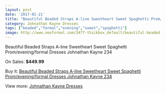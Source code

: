 ```yaml
---
layout: post
date: '2017-01-21'
title: "Beautiful Beaded Straps A-line Sweetheart Sweet Spaghetti Prom/evening/formal Dresses Johnathan Kayne 234"
category: Johnathan Kayne Dresses
tags: ["beaded","formal","evening","sweet","spaghetti"]
image: http://www.neoformal.com/3477-thickbox_default/beautiful-beaded-straps-a-line-sweetheart-sweet-spaghetti-prom-evening-formal-dresses-johnathan-kayne-234.jpg
---
```

Beautiful Beaded Straps A-line Sweetheart Sweet Spaghetti Prom/evening/formal Dresses Johnathan Kayne 234

On Sales: **$449.99**
<a href="https://www.neoformal.com/en/johnathan-kayne-dresses/1296-beautiful-beaded-straps-a-line-sweetheart-sweet-spaghetti-prom-evening-formal-dresses-johnathan-kayne-234.html"><amp-img layout="responsive" width="600" height="600" src="//www.neoformal.com/3477-thickbox_default/beautiful-beaded-straps-a-line-sweetheart-sweet-spaghetti-prom-evening-formal-dresses-johnathan-kayne-234.jpg" alt="Beautiful Beaded Straps A-line Sweetheart Sweet Spaghetti Prom/evening/formal Dresses Johnathan Kayne 234 0" /></a>
<a href="https://www.neoformal.com/en/johnathan-kayne-dresses/1296-beautiful-beaded-straps-a-line-sweetheart-sweet-spaghetti-prom-evening-formal-dresses-johnathan-kayne-234.html"><amp-img layout="responsive" width="600" height="600" src="//www.neoformal.com/3478-thickbox_default/beautiful-beaded-straps-a-line-sweetheart-sweet-spaghetti-prom-evening-formal-dresses-johnathan-kayne-234.jpg" alt="Beautiful Beaded Straps A-line Sweetheart Sweet Spaghetti Prom/evening/formal Dresses Johnathan Kayne 234 1" /></a>
<a href="https://www.neoformal.com/en/johnathan-kayne-dresses/1296-beautiful-beaded-straps-a-line-sweetheart-sweet-spaghetti-prom-evening-formal-dresses-johnathan-kayne-234.html"><amp-img layout="responsive" width="600" height="600" src="//www.neoformal.com/3479-thickbox_default/beautiful-beaded-straps-a-line-sweetheart-sweet-spaghetti-prom-evening-formal-dresses-johnathan-kayne-234.jpg" alt="Beautiful Beaded Straps A-line Sweetheart Sweet Spaghetti Prom/evening/formal Dresses Johnathan Kayne 234 2" /></a>

Buy it: [Beautiful Beaded Straps A-line Sweetheart Sweet Spaghetti Prom/evening/formal Dresses Johnathan Kayne 234](https://www.neoformal.com/en/johnathan-kayne-dresses/1296-beautiful-beaded-straps-a-line-sweetheart-sweet-spaghetti-prom-evening-formal-dresses-johnathan-kayne-234.html "Beautiful Beaded Straps A-line Sweetheart Sweet Spaghetti Prom/evening/formal Dresses Johnathan Kayne 234")

View more: [Johnathan Kayne Dresses](https://www.neoformal.com/en/14-johnathan-kayne-dresses "Johnathan Kayne Dresses")